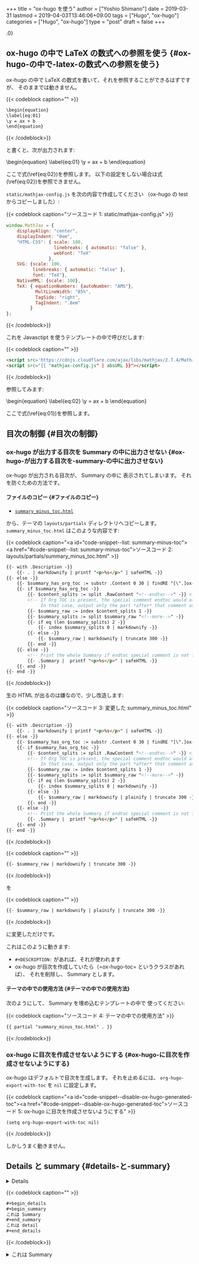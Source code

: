 +++
title = "ox-hugo を使う"
author = ["Yoshio Shimano"]
date = 2019-03-31
lastmod = 2019-04-03T13:46:06+09:00
tags = ["Hugo", "ox-hugo"]
categories = ["Hugo", "ox-hugo"]
type = "post"
draft = false
+++

.0}


## ox-hugo の中で LaTeX の数式への参照を使う {#ox-hugo-の中で-latex-の数式への参照を使う}

ox-hugo の中で LaTeX の数式を書いて、それを参照することができるはずですが、
そのままでは動きません。

{{< codeblock caption="" >}}
```org
\begin{equation}
\label{eq:01}
\y = ax + b
\end{equation}
```
{{< /codeblock>}}

と書くと、次が出力されます:

\begin{equation}
\label{eq:01}
\y = ax + b
\end{equation}

ここで式(\ref{eq:02})を参照します。
以下の設定をしない場合は式(\ref{eq:02})を参照できません。

`static/mathjax-config.js` を次の内容で作成してください
（ox-hugo の test からコピーしました）:

{{< codeblock caption="ソースコード 1: static/mathjax-config.js" >}}
```javascript
window.MathJax = {
    displayAlign: "center",
    displayIndent: "0em",
    "HTML-CSS": { scale: 100,
                  linebreaks: { automatic: "false" },
                  webFont: "TeX"
                },
    SVG: {scale: 100,
          linebreaks: { automatic: "false" },
          font: "TeX"},
    NativeMML: {scale: 100},
    TeX: { equationNumbers: {autoNumber: "AMS"},
           MultLineWidth: "85%",
           TagSide: "right",
           TagIndent: ".8em"
         }
};
```
{{< /codeblock>}}

これを Javasctipt を使うテンプレートの中で呼びだします:

{{< codeblock caption="" >}}
```html
<script src='https://cdnjs.cloudflare.com/ajax/libs/mathjax/2.7.4/MathJax.js?config=TeX-MML-AM_CHTML' async></script>
<script src="{{ "mathjax-config.js" | absURL }}"></script>
```
{{< /codeblock>}}

参照してみます:

\begin{equation}
\label{eq:02}
\y = ax + b
\end{equation}

ここで式(\ref{eq:01})を参照します。


## 目次の制御 {#目次の制御}


### ox-hugo が出力する目次を Summary の中に出力させない {#ox-hugo-が出力する目次を-summary-の中に出力させない}

ox-hugo が出力される目次が、 Summary の中に
表示されてしまいます。
それを防ぐための方法です。


#### ファイルのコピー {#ファイルのコピー}

-   [`summary_minus_toc.html`](https://github.com/kaushalmodi/hugo-bare-min-theme/blob/master/layouts/partials/summary%5Fminus%5Ftoc.html)

から、テーマの `layouts/partials` ディレクトリへコピーします。
`summary_minus_toc.html` はこのような内容です:

{{< codeblock caption="<a id=\"code-snippet--list: summary-minus-toc\"></a><a href=\"#code-snippet--list: summary-minus-toc\">ソースコード 2</a>: layouts/partials/summary_minus_toc.html" >}}
```html
{{- with .Description -}}
    {{- . | markdownify | printf "<p>%s</p>" | safeHTML -}}
{{- else -}}
    {{- $summary_has_org_toc := substr .Content 0 30 | findRE "[\".]ox-hugo-toc" -}}
    {{- if $summary_has_org_toc -}}
        {{- $content_splits := split .RawContent "<!--endtoc-->" -}} <!-- Need to use .RawContent as we will be parsing for 'more' comment later. -->
        <!-- If Org TOC is present, the special comment endtoc would also be present.
             In that case, output only the part *after* that comment as Summary. -->
        {{- $summary_raw := index $content_splits 1 -}}
        {{- $summary_splits := split $summary_raw "<!--more-->" -}}
        {{- if eq (len $summary_splits) 2 -}}
            {{- index $summary_splits 0 | markdownify -}}
        {{- else -}}
            {{- $summary_raw | markdownify | truncate 300 -}}
        {{- end -}}
    {{- else -}}
        <!-- Print the whole Summary if endtoc special comment is not found. -->
        {{- .Summary |  printf "<p>%s</p>" | safeHTML -}}
    {{- end -}}
{{- end -}}
```
{{< /codeblock>}}

生の HTML が出るのは嫌なので、少し改造します:

{{< codeblock caption="ソースコード 3: 変更した summary_minus_toc.html" >}}
```html
{{- with .Description -}}
    {{- . | markdownify | printf "<p>%s</p>" | safeHTML -}}
{{- else -}}
    {{- $summary_has_org_toc := substr .Content 0 30 | findRE "[\".]ox-hugo-toc" -}}
    {{- if $summary_has_org_toc -}}
        {{- $content_splits := split .RawContent "<!--endtoc-->" -}} <!-- Need to use .RawContent as we will be parsing for 'more' comment later. -->
        <!-- If Org TOC is present, the special comment endtoc would also be present.
             In that case, output only the part *after* that comment as Summary. -->
        {{- $summary_raw := index $content_splits 1 -}}
        {{- $summary_splits := split $summary_raw "<!--more-->" -}}
        {{- if eq (len $summary_splits) 2 -}}
            {{- index $summary_splits 0 | markdownify -}}
        {{- else -}}
            {{- $summary_raw | markdownify | plainify | truncate 300 -}}
        {{- end -}}
    {{- else -}}
        <!-- Print the whole Summary if endtoc special comment is not found. -->
        {{- .Summary |  printf "<p>%s</p>" | safeHTML -}}
    {{- end -}}
{{- end -}}
```
{{< /codeblock>}}

{{< codeblock caption="" >}}
```html
{{- $summary_raw | markdownify | truncate 300 -}}
```
{{< /codeblock>}}

を

{{< codeblock caption="" >}}
```html
{{- $summary_raw | markdownify | plainify | truncate 300 -}}
```
{{< /codeblock>}}

に変更しただけです。

これはこのように動きます:

-   `#+DESCRIPTION:` があれば、それが使われます
-   ox-hugo が目次を作成していたら（=ox-hugo-toc= というクラスがあれば）、
    それを削除し、 Summary とします。


#### テーマの中での使用方法 {#テーマの中での使用方法}

次のようにして、 Summary を埋め込むテンプレートの中で
使ってください:

{{< codeblock caption="ソースコード 4: テーマの中での使用方法" >}}
```html
{{ partial "summary_minus_toc.html" . }}
```
{{< /codeblock>}}


### ox-hugo に目次を作成させないようにする {#ox-hugo-に目次を作成させないようにする}

ox-hugo はデフォルトで目次を生成します。
それを止めるには、  `org-hugo-export-with-toc` を `nil` に設定します。

{{< codeblock caption="<a id=\"code-snippet--disable-ox-hugo-generated-toc\"></a><a href=\"#code-snippet--disable-ox-hugo-generated-toc\">ソースコード 5</a>: ox-hugo に目次を作成させないようにする" >}}
```emacs-lisp
(setq org-hugo-export-with-toc nil)
```
{{< /codeblock>}}

しかしうまく動きません。


## Details と summary {#details-と-summary}

<details>
<p class="details">ox-hugo を使って Details と Summary を書く方法です。
</p>
</details>

{{< codeblock caption="" >}}
```org
#+begin_details
#+begin_summary
これは Summary
#+end_summary
これは detail
#+end_details
```
{{< /codeblock>}}

<details>
<summary>
これは Summary
</summary>
<p class="details">

これは detail
</p>
</details>
